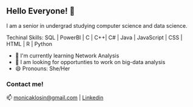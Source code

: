 ## Hello Everyone!  👋

I am a senior in undergrad studying computer science and data science.

Techinal Skills: SQL | PowerBI | C | C++| C# | Java | JavaScript | CSS | HTML | R | Python



- 🌱 I'm currently learning Network Analysis
- 💬 I am looking for opportunties to work on big-data analysis 
- 😄 Pronouns: She/Her

### Contact me!
📫 monicaklosin@gmail.com | <a href="https://www.linkedin.com/in/monica-klosin-476316b6/">Linkedin</a>


<!--
**klosinm/klosinm** is a ✨ _special_ ✨ repository because its `README.md` (this file) appears on your GitHub profile.

Here are some ideas to get you started:

- 🔭 I’m currently working on ...
- 🌱 I’m currently learning ...
- 👯 I’m looking to collaborate on ...
- 🤔 I’m looking for help with ...
- 💬 Ask me about ...
- 📫 How to reach me: ...
- 😄 Pronouns: ...
- ⚡ Fun fact: ...
-->

